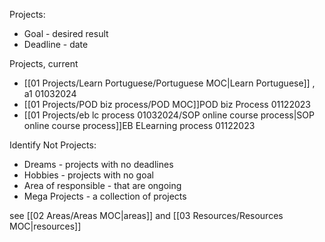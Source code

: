 
Projects:
 - Goal - desired result
 - Deadline - date

Projects, current
- [[01 Projects/Learn Portuguese/Portuguese MOC|Learn Portuguese]] , a1 01032024
- [[01 Projects/POD biz process/POD MOC]]POD biz Process 01122023
- [[01 Projects/eb lc process 01032024/SOP online course process|SOP online course process]]EB ELearning  process 01122023


Identify Not Projects:
 - Dreams - projects with no deadlines
 - Hobbies - projects with no goal
 - Area of responsible  - that are ongoing
 - Mega Projects - a collection of projects

see [[02 Areas/Areas MOC|areas]] and [[03 Resources/Resources MOC|resources]]


